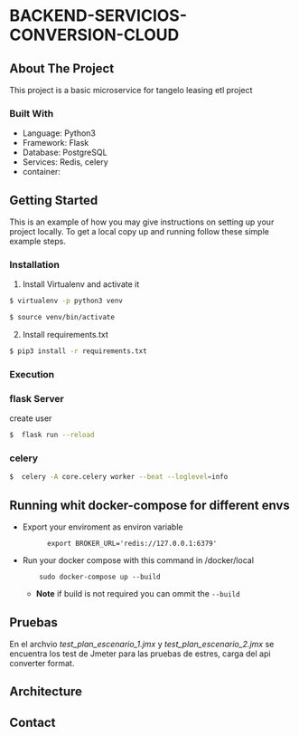 # BACKEND-SERVICIOS-CONVERSION-CLOUD

<!--
## Table of Contents
* [About the Project](#about-the-project)
  * [Built With](#built-with)
* [Getting Started](#getting-started)
  * [Prerequisites](#prerequisites)
  * [Installation](#installation)
* [Usage](#usage)
* [API](#api)
* [System errors](#system-errors)
* [Roadmap](#roadmap)
* [Contributing](#contributing)
* [License](#license)
* [Contact](#contact)
* [Acknowledgements](#acknowledgements)
-->
<!-- ABOUT THE PROJECT -->
## About The Project

This project is a basic microservice for tangelo leasing etl project

### Built With
* Language: Python3
* Framework: Flask
* Database: PostgreSQL
* Services: Redis, celery
* container:  


<!-- GETTING STARTED -->
## Getting Started

This is an example of how you may give instructions on setting up your project locally.
To get a local copy up and running follow these simple example steps.


### Installation 

1. Install Virtualenv and activate it
```sh
$ virtualenv -p python3 venv
```
```sh
$ source venv/bin/activate
```
2. Install requirements.txt
```sh
$ pip3 install -r requirements.txt
```
### Execution

### flask Server

create user 

```sh
$  flask run --reload
```

### celery 

```sh
$  celery -A core.celery worker --beat --loglevel=info
```


## Running whit docker-compose for different envs

* Export your enviroment as environ variable
    ```shell
          export BROKER_URL='redis://127.0.0.1:6379'
    ```

* Run your docker compose with this command in /docker/local
    ```shell
        sudo docker-compose up --build   
    ```

    * **Note** if build is not required you can ommit the `--build`

    
<!-- API -->
## Pruebas

En el archvio *test_plan_escenario_1.jmx*  y *test_plan_escenario_2.jmx* se encuentra
los test de Jmeter para las pruebas de estres, carga del api converter format.


<!-- ARCHITECTURE -->
## Architecture


<!-- CONTACT -->
## Contact


